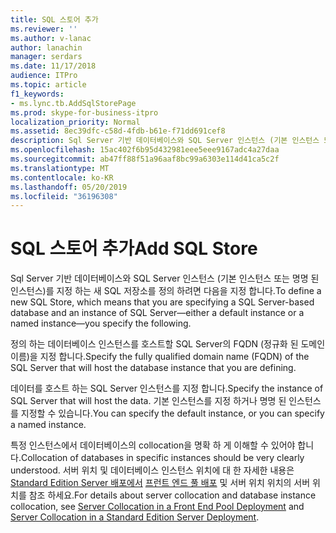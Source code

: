 ```yaml
---
title: SQL 스토어 추가
ms.reviewer: ''
ms.author: v-lanac
author: lanachin
manager: serdars
ms.date: 11/17/2018
audience: ITPro
ms.topic: article
f1_keywords:
- ms.lync.tb.AddSqlStorePage
ms.prod: skype-for-business-itpro
localization_priority: Normal
ms.assetid: 8ec39dfc-c58d-4fdb-b61e-f71dd691cef8
description: Sql Server 기반 데이터베이스와 SQL Server 인스턴스 (기본 인스턴스 또는 명명 된 인스턴스)를 지정 하는 새 SQL 저장소를 정의 하려면 다음을 지정 합니다.
ms.openlocfilehash: 15ac402f6b95d432981eee5eee9167adc4a27daa
ms.sourcegitcommit: ab47ff88f51a96aaf8bc99a6303e114d41ca5c2f
ms.translationtype: MT
ms.contentlocale: ko-KR
ms.lasthandoff: 05/20/2019
ms.locfileid: "36196308"
---
```

# <a name="add-sql-store"></a><span data-ttu-id="12320-103">SQL 스토어 추가</span><span class="sxs-lookup"><span data-stu-id="12320-103">Add SQL Store</span></span>

<span data-ttu-id="12320-104">Sql Server 기반 데이터베이스와 SQL Server 인스턴스 (기본 인스턴스 또는 명명 된 인스턴스)를 지정 하는 새 SQL 저장소를 정의 하려면 다음을 지정 합니다.</span><span class="sxs-lookup"><span data-stu-id="12320-104">To define a new SQL Store, which means that you are specifying a SQL Server-based database and an instance of SQL Server—either a default instance or a named instance—you specify the following.</span></span>

<span data-ttu-id="12320-105">정의 하는 데이터베이스 인스턴스를 호스트할 SQL Server의 FQDN (정규화 된 도메인 이름)을 지정 합니다.</span><span class="sxs-lookup"><span data-stu-id="12320-105">Specify the fully qualified domain name (FQDN) of the SQL Server that will host the database instance that you are defining.</span></span>

<span data-ttu-id="12320-106">데이터를 호스트 하는 SQL Server 인스턴스를 지정 합니다.</span><span class="sxs-lookup"><span data-stu-id="12320-106">Specify the instance of SQL Server that will host the data.</span></span> <span data-ttu-id="12320-107">기본 인스턴스를 지정 하거나 명명 된 인스턴스를 지정할 수 있습니다.</span><span class="sxs-lookup"><span data-stu-id="12320-107">You can specify the default instance, or you can specify a named instance.</span></span>

<span data-ttu-id="12320-108">특정 인스턴스에서 데이터베이스의 collocation을 명확 하 게 이해할 수 있어야 합니다.</span><span class="sxs-lookup"><span data-stu-id="12320-108">Collocation of databases in specific instances should be very clearly understood.</span></span> <span data-ttu-id="12320-109">서버 위치 및 데이터베이스 인스턴스 위치에 대 한 자세한 내용은 [Standard Edition Server 배포에서](https://technet.microsoft.com/library/0763ffab-4fd6-463a-8e62-d97876b376d3.aspx) [프런트 엔드 풀 배포](https://technet.microsoft.com/library/0516b18d-14c0-4237-9279-0f92e341b1bd.aspx) 및 서버 위치 위치의 서버 위치를 참조 하세요.</span><span class="sxs-lookup"><span data-stu-id="12320-109">For details about server collocation and database instance collocation, see [Server Collocation in a Front End Pool Deployment](https://technet.microsoft.com/library/0516b18d-14c0-4237-9279-0f92e341b1bd.aspx) and [Server Collocation in a Standard Edition Server Deployment](https://technet.microsoft.com/library/0763ffab-4fd6-463a-8e62-d97876b376d3.aspx).</span></span>


